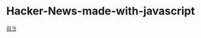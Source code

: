 # Hacker-News-made-with-javascript

[링크](https://jeongmyeonghyeon.github.io/Hacker-News-made-with-javascript)
